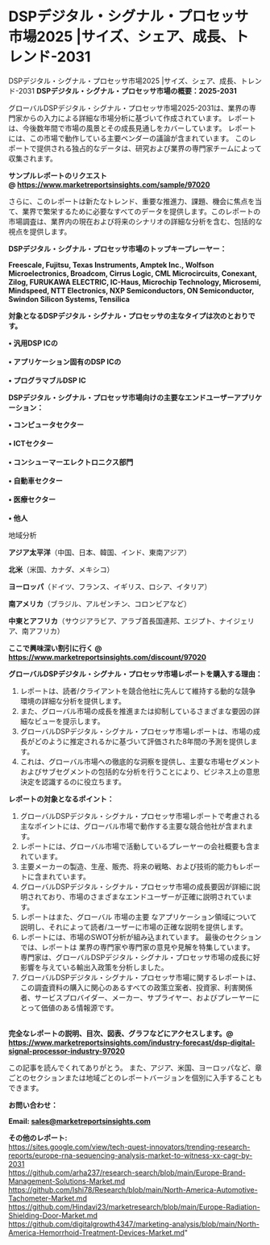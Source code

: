 # DSPデジタル・シグナル・プロセッサ市場2025 |サイズ、シェア、成長、トレンド-2031
DSPデジタル・シグナル・プロセッサ市場2025 |サイズ、シェア、成長、トレンド-2031
<strong><b>DSPデジタル・シグナル・プロセッサ市場の概要：2025-2031</b></strong>

グローバルDSPデジタル・シグナル・プロセッサ市場2025-2031は、業界の専門家からの入力による詳細な市場分析に基づいて作成されています。 レポートは、今後数年間で市場の風景とその成長見通しをカバーしています。 レポートには、この市場で動作している主要ベンダーの議論が含まれています。 このレポートで提供される独占的なデータは、研究および業界の専門家チームによって収集されます。

<strong>サンプルレポートのリクエスト @ <a href=https://www.marketreportsinsights.com/sample/97020>https://www.marketreportsinsights.com/sample/97020</a></strong>

さらに、このレポートは新たなトレンド、重要な推進力、課題、機会に焦点を当て、業界で繁栄するために必要なすべてのデータを提供します。このレポートの市場調査は、業界内の現在および将来のシナリオの詳細な分析を含む、包括的な視点を提供します。

<strong>DSPデジタル・シグナル・プロセッサ市場のトップキープレーヤー：</strong>

<strong>Freescale, Fujitsu, Texas Instruments, Amptek Inc., Wolfson Microelectronics, Broadcom, Cirrus Logic, CML Microcircuits, Conexant, Zilog, FURUKAWA ELECTRIC, IC-Haus, Microchip Technology, Microsemi, Mindspeed, NTT Electronics, NXP Semiconductors, ON Semiconductor, Swindon Silicon Systems, Tensilica</strong>

<strong><b>対象となるDSPデジタル・シグナル・プロセッサの主なタイプは次のとおりです。</b></strong>

<strong>• 汎用DSP ICの<br><br>• アプリケーション固有のDSP ICの<br><br>• プログラマブルDSP IC</strong>

<strong><b>DSPデジタル・シグナル・プロセッサ市場向けの主要なエンドユーザーアプリケーション：</b></strong>

<strong>• コンピュータセクター<br><br>•  ICTセクター<br><br>• コンシューマーエレクトロニクス部門<br><br>• 自動車セクター<br><br>• 医療セクター<br><br>• 他人</strong>

 地域分析

<strong><b>アジア太平洋</b></strong>（中国、日本、韓国、インド、東南アジア）

<strong><b>北米</b></strong>（米国、カナダ、メキシコ）

<strong><b>ヨーロッパ</b></strong>（ドイツ、フランス、イギリス、ロシア、イタリア）

<strong><b>南アメリカ</b></strong>（ブラジル、アルゼンチン、コロンビアなど）

<strong><b>中東とアフリカ</b></strong>（サウジアラビア、アラブ首長国連邦、エジプト、ナイジェリア、南アフリカ）

<strong>ここで興味深い割引に行く @ <a href=https://www.marketreportsinsights.com/discount/97020>https://www.marketreportsinsights.com/discount/97020</a></strong>

<strong><b>グローバルDSPデジタル・シグナル・プロセッサ市場レポートを購入する理由：</b></strong>
<ol>
  <li>レポートは、読者/クライアントを競合他社に先んじて維持する動的な競争環境の詳細な分析を提供します。</li>
  <li>また、グローバル市場の成長を推進または抑制しているさまざまな要因の詳細なビューを提示します。</li>
  <li>グローバルDSPデジタル・シグナル・プロセッサ市場レポートは、市場の成長がどのように推定されるかに基づいて評価された8年間の予測を提供します。</li>
  <li>これは、グローバル市場への徹底的な洞察を提供し、主要な市場セグメントおよびサブセグメントの包括的な分析を行うことにより、ビジネス上の意思決定を認識するのに役立ちます。</li>
</ol>
<strong><b>レポートの対象となるポイント：</b></strong>
<ol>
  <li>グローバルDSPデジタル・シグナル・プロセッサ市場レポートで考慮される主なポイントには、グローバル市場で動作する主要な競合他社が含まれます。</li>
  <li>レポートには、グローバル市場で活動しているプレーヤーの会社概要も含まれています。</li>
  <li>主要メーカーの製造、生産、販売、将来の戦略、および技術的能力もレポートに含まれています。</li>
  <li>グローバルDSPデジタル・シグナル・プロセッサ市場の成長要因が詳細に説明されており、市場のさまざまなエンドユーザーが正確に説明されています。</li>
  <li>レポートはまた、グローバル 市場の主要 なアプリケーション領域について説明し、それによって読者/ユーザーに市場の正確な説明を提供します。</li>
  <li>レポートには、市場のSWOT分析が組み込まれています。 最後のセクションでは、レポートは 業界の専門家や専門家の意見や見解を特集しています。 専門家は、グローバルDSPデジタル・シグナル・プロセッサ市場の成長に好影響を与えている輸出入政策を分析しました。</li>
  <li>グローバルDSPデジタル・シグナル・プロセッサ市場に関するレポートは、この調査資料の購入に関心のあるすべての政策立案者、投資家、利害関係者、サービスプロバイダー、メーカー、サプライヤー、およびプレーヤーにとって価値のある情報源です。</li>
</ol><br>
<strong>完全なレポートの説明、目次、図表、グラフなどにアクセスします。@ <a href=https://www.marketreportsinsights.com/industry-forecast/dsp-digital-signal-processor-industry-97020>https://www.marketreportsinsights.com/industry-forecast/dsp-digital-signal-processor-industry-97020</a></strong>

この記事を読んでくれてありがとう。 また、アジア、米国、ヨーロッパなど、章ごとのセクションまたは地域ごとのレポートバージョンを個別に入手することもできます。

<strong><b>お問い合わせ：</b></strong>

<strong>Email: </strong><a href=mailto:sales@marketreportsinsights.com><strong>sales@marketreportsinsights.com</strong></a>

<strong>その他のレポート:</strong>
<br>
<a href=https://sites.google.com/view/tech-quest-innovators/trending-research-reports/europe-rna-sequencing-analysis-market-to-witness-xx-cagr-by-2031>https://sites.google.com/view/tech-quest-innovators/trending-research-reports/europe-rna-sequencing-analysis-market-to-witness-xx-cagr-by-2031</a>
<br>
<a href=https://github.com/arha237/research-search/blob/main/Europe-Brand-Management-Solutions-Market.md>https://github.com/arha237/research-search/blob/main/Europe-Brand-Management-Solutions-Market.md</a>
<br>
<a href=https://github.com/Ishi78/Research/blob/main/North-America-Automotive-Tachometer-Market.md>https://github.com/Ishi78/Research/blob/main/North-America-Automotive-Tachometer-Market.md</a>
<br>
<a href=https://github.com/Hindavi23/marketresearch/blob/main/Europe-Radiation-Shielding-Door-Market.md>https://github.com/Hindavi23/marketresearch/blob/main/Europe-Radiation-Shielding-Door-Market.md</a>
<br>
<a href=https://github.com/digitalgrowth4347/marketing-analysis/blob/main/North-America-Hemorrhoid-Treatment-Devices-Market.md>https://github.com/digitalgrowth4347/marketing-analysis/blob/main/North-America-Hemorrhoid-Treatment-Devices-Market.md</a>"
